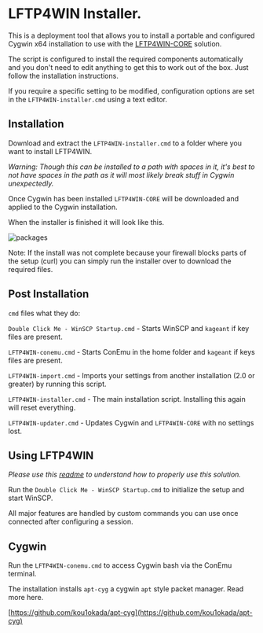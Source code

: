 # LFTP4WIN Installer.

This is a deployment tool that allows you to install a portable and configured Cygwin x64 installation to use with the [LFTP4WIN-CORE](https://github.com/userdocs/LFTP4WIN-CORE) solution.

The script is configured to install the required components automatically and you don't need to edit anything to get this to work out of the box. Just follow the installation instructions.

If you require a specific setting to be modified, configuration options are set in the `LFTP4WIN-installer.cmd` using a text editor.

## Installation

Download and extract the `LFTP4WIN-installer.cmd` to a folder where you want to install LFTP4WIN.

*Warning: Though this can be installed to a path with spaces in it, it's best to not have spaces in the path as it will most likely break stuff in Cygwin unexpectedly.*

Once Cygwin has been installed `LFTP4WIN-CORE` will be downloaded and applied to the Cygwin installation.

When the installer is finished it will look like this.

![packages](https://github.com/userdocs/LFTP4WIN-CORE/raw/master/help/docs/readme-images/install-complete.jpg)

Note: If the install was not complete because your firewall blocks parts of the setup (curl) you can simply run the installer over to download the required files.
## Post Installation

`cmd` files what they do:

`Double Click Me - WinSCP Startup.cmd` - Starts WinSCP and `kageant` if key files are present.

`LFTP4WIN-conemu.cmd` - Starts ConEmu in the home folder and `kageant` if keys files are present.

`LFTP4WIN-import.cmd` - Imports your settings from another installation (2.0 or greater) by running this script.

`LFTP4WIN-installer.cmd` - The main installation script. Installing this again will reset everything.

`LFTP4WIN-updater.cmd` - Updates Cygwin and `LFTP4WIN-CORE` with no settings lost.

## Using LFTP4WIN

*Please use this [readme](https://github.com/userdocs/LFTP4WIN-CORE/blob/master/README.md) to understand how to properly use this solution.*

Run the `Double Click Me - WinSCP Startup.cmd` to initialize the setup and start WinSCP.

All major features are handled by custom commands you can use once connected after configuring a session.

## Cygwin

Run the `LFTP4WIN-conemu.cmd` to access Cygwin bash via the ConEmu terminal.

The installation installs `apt-cyg` a cygwin `apt` style packet manager. Read more here.

[https://github.com/kou1okada/apt-cyg](https://github.com/kou1okada/apt-cyg)